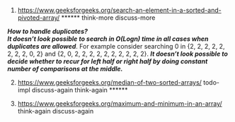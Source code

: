 1) https://www.geeksforgeeks.org/search-an-element-in-a-sorted-and-pivoted-array/ ****** think-more discuss-more

***How to handle duplicates?*** \
***It doesn’t look possible to search in O(Logn) time in all cases when duplicates are allowed***. For example consider searching 0 in {2, 2, 2, 2, 2, 2, 2, 2, 0, 2} and {2, 0, 2, 2, 2, 2, 2, 2, 2, 2, 2, 2}. ***It doesn’t look possible to decide whether to recur for left half or right half by doing constant number of comparisons at the middle.***


2) https://www.geeksforgeeks.org/median-of-two-sorted-arrays/ todo-impl discuss-again think-again ******

3) https://www.geeksforgeeks.org/maximum-and-minimum-in-an-array/ think-again discuss-again

